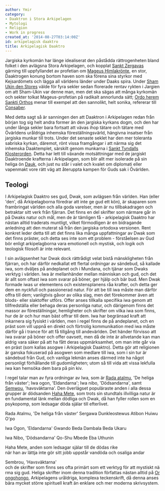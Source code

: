 ```yaml
---
author: Ymir
category:
- Daaktron i Stora Arkipelagen
- Mytologi
- Religion
- Work in progress
created_at: '2014-08-27T03:14:00Z'
id: arkipelagisk daaktro
title: Arkipelagisk Daaktro
---
```

Jargiska kyrkomän har länge idealiserat den påstådda rättrogenheten bland folket i den avlägsna Stora Arkipelagen, och kopplat [Sankt Zergavas] gärning till uppfyllandet av profetian om [Mageus Himlakrönte], en stor, Daaktrogen konung bortom haven som ska förena sina styrkor med Kejsardömets och lägga all världens länder under Daaks spira. Under [Sham Ukin den Stores] välde för fyra sekler sedan florerade rentav rykten i Jargien om att Sham-Ukin var denne man, men det ska sägas att många kyrkomän och sekter tolkat Mageus-profetian på radikalt annorlunda sätt; [Ordo herem Sankti Orthos] menar till exempel att den sannolikt, helt sonika, refererar till [Consaber].

Med detta sagt så är sanningen den att Daaktron i Arkipelagen redan från början tog sig helt andra former än den jargiska kyrkans dogm, och den har under långa sekler bara fortsatt att vävas ihop tätare och tätare med Övärldens uråldriga inhemska föreställningsvärld, hängivna insatser från jargiska munkar till trots. Under det senaste seklet har den mer toleranta sabriska kyrkan, däremot, rönt vissa framgångar i att närma sig det inhemska Daaktemplet, särskilt genom munkarna i [Sankt Tyndalls Klosterorden]. Detta har lett till växande motsättningar med de jargiskt Daaktroende krafterna i Arkipelagen, som blir allt mer isolerade på sin heliga ön [Dauk], och just nu står i valet och kvalet om diplomati eller vapenmakt vore rätt väg att återuppta kampen för Guds sak i Övärlden.

## Teologi

I Arkipelagisk Daaktro ses gud, Dwak, som avlägsen från världen. Han (eller 'den', då Arkipelagborna föredrar att inte ge gud ett kön), är skaparen som frambringat världen och alla goda varelser, men är nu tillbakadragen och betraktar sitt verk från fjärran. Det finns en del skrifter som närmare går in på Dwaks natur och mål, men de är tämligen få - arkipelagisk Daaktro har nästan alltid traderats muntligt, vilket förmodligen är en bidragande anledning att den muterat så från den jargiska ortodoxa versionen. Rent konkret leder detta till att det finns lika många uppfattningar av Dwak som det finns präster, och detta ses inte som ett problem - förståelsen av Gud bör enligt arkipelagborna vara emotionell och mystisk, och logik och teologisk filosofi är inte relevant.

I sin avlägsenhet har Dwak dock rättrådigt velat bistå mänskligheten från fjärran, och har därför nedkallat ett flertal ordningar av sändebud, så kallade iwa, som dväljes på andeplanet och i Mundana, och tjänar som Dwaks verktyg i världen. Iwa är mellanhänder mellan människan och gud, och det är allt som oftast iwa som svarar på böner, ger hjälp och bär bud. Men Dwak formade iwas ur elementens och existensplanens råa krafter, och detta ger dem en nyckfull och passionerad natur. För att be till iwa måste man därför offra till dem; vanligtvis gåvor av olika slag, men det förekommer även att blods- eller slaktoffer utförs. Offer anses tillkalla specifika iwa genom att tillfredställa eller behaga deras personliga natur, och därigenom finns det massor av föreställningar, hemligheter och skrifter om vilka iwa som finns, hur de är och hur man bäst offrar till dem. Iwa har begränsad kraft att inkarnera sig fysiskt i världen, men i regel finns de på andeplanet, och en präst som vill uppnå en direkt och förtrolig kommunikation med iwa måste därför gå i trance för att få tillgång till andevärlden. Det händer förvisso att iwa svarar på böner och offer oavsett, men då de inte är allvetande kan man aldrig vara säker på att ha fått deras uppmärksamhet, om man inte går via en präst (som kallas asogwe i Arkipelagisk Daaktro). Detta gör att religionen är ganska fokuserad på asogwen som medlare till iwa, som i sin tur är sändebud från Gud, och vanliga lekmän anses därmed inte ha något personligt förhållande till gudomligheten; utom så till vida att vissa lekfulla iwa kan hemsöka dem bara på pin kiv.

I regel talar man av fyra ordningar av Iwa, som är [Rada atalmu], 'De heliga från väster'; Iwa ogon, 'Eldandarna'; Iwa nibo, 'Dödsandarna', samt [Semwou], 'havsväktarna'. Den överlägset populäraste anden i alla dessa grupper är dödsanden [Haha Mete], som trots sin stundtals illvilliga natur är en fundamental länk mellan dödliga och Dwak, då han fyller rollen som en psykopomp, som ledsagar döda själar till efterlivet.

Rada Atalmu, 'De heliga från väster' Sergawa Dunkleostewus Atibon Huiwu O'po

Iwa Ogon, 'Eldandarna' Gwando Beda Dambala Beda Ukaru

Iwa Nibo, 'Dödsandarna' Qo-Shu Mbede Eba Uthunin

Haha Mete, anden som ledsagar själar till de dödas rike när han av lättja inte gör sitt jobb uppstår vandöda och osaliga andar

Sembrou, 'Havsväktarna' och de skrifter som finns ses ofta primärt som ett verktyg för att mystiskt närma sig gud. Heliga skrifter inom denna tradition författas nästan alltid på [Orongohongo], Arkipelagens uråldriga, komplexa teckenskrift, då denna anses bära mycket större spirituell kraft än enklare och mer moderna skrivsystem.

  [Sankt Zergavas]: Sankt_Zergavas
  [Mageus Himlakrönte]: Mageus_Himlakrönte
  [Sham Ukin den Stores]: Sham-Ukin_den_Store
  [Ordo herem Sankti Orthos]: Ordo_herem_Sankti_Orthos
  [Consaber]: Consaber
  [Sankt Tyndalls Klosterorden]: Sankt_Tyndalls_Klosterorden
  [Dauk]: Dauk
  [Rada atalmu]: Rada_atalmu
  [Semwou]: Semwou
  [Haha Mete]: Haha_Mete
  [Orongohongo]: Orongohongo